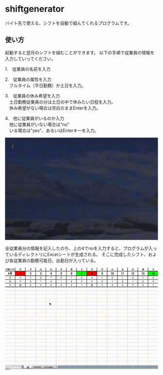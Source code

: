 # shiftgenerator
バイト先で使える、シフトを自動で組んでくれるプログラムです。

## 使い方

起動すると翌月のシフトを組むことができます。
以下の手順で従業員の情報を入力していってください。

1.　従業員の名前を入力  

2.　従業員の属性を入力  
    　フルタイム（平日勤務）か土日を入力。  

3.　従業員の休み希望を入力  
    　土日勤務従業員の分は土日の中で休みたい日程を入力。   
    　休み希望がない場合は空白のままEnterを入力。

4.　他に従業員がいるのか入力  
    　他に従業員がいない場合は"no"  
    　いる場合は"yes"、あるいはEnterキーを入力。  

![result](https://github.com/drumgiovanni/shiftgenerator/blob/master/gif2.mov.gif)



全従業員分の情報を記入したのち、上の4でnoを入力すると、プログラムが入っているディレクトリにExcelシートが生成される。
そこに完成したシフト、および各従業員の勤務可能日、出勤日が入っている。


![result](https://github.com/drumgiovanni/shiftgenerator/blob/master/gif3.mov.gif)
